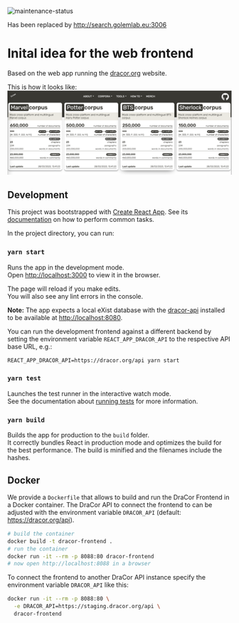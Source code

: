 ![maintenance-status](https://img.shields.io/badge/maintenance-deprecated-red.svg)

Has been replaced by http://search.golemlab.eu:3006

# Inital idea for the web frontend

Based on the web app running the [dracor.org](https://dracor.org) website.

This is how it looks like:
![GOLEM web frontend](GOLEM_dracor_mock_frontend.png)

## Development

This project was bootstrapped with [Create React App](https://github.com/facebook/create-react-app). See its
[documentation](https://facebook.github.io/create-react-app/docs/documentation-intro) on how to perform common tasks.

In the project directory, you can run:

### `yarn start`

Runs the app in the development mode.<br>
Open [http://localhost:3000](http://localhost:3000) to view it in the browser.

The page will reload if you make edits.<br>
You will also see any lint errors in the console.

**Note:** The app expects a local eXist database with the
[dracor-api](https://github.com/dracor-org/dracor-api) installed to be
available at [http://localhost:8080](http://localhost:8080).

You can run the development frontend against a different backend by setting the
environment variable `REACT_APP_DRACOR_API` to the respective API base URL,
e.g.:

```
REACT_APP_DRACOR_API=https://dracor.org/api yarn start
```


### `yarn test`

Launches the test runner in the interactive watch mode.<br>
See the documentation about [running tests](https://github.com/facebookincubator/create-react-app/blob/master/packages/react-scripts/template/README.md#running-tests) for more information.

### `yarn build`

Builds the app for production to the `build` folder.<br>
It correctly bundles React in production mode and optimizes the build for the
best performance. The build is minified and the filenames include the hashes.

## Docker

We provide a `Dockerfile` that allows to build and run the DraCor Frontend in a
Docker container. The DraCor API to connect the frontend to can be adjusted with
the environment variable `DRACOR_API` (default: https://dracor.org/api).

```sh
# build the container
docker build -t dracor-frontend .
# run the container
docker run -it --rm -p 8088:80 dracor-frontend
# now open http://localhost:8088 in a browser
```

To connect the frontend to another DraCor API instance specify the environment
variable `DRACOR_API` like this:

```sh
docker run -it --rm -p 8088:80 \
  -e DRACOR_API=https://staging.dracor.org/api \
  dracor-frontend
```
